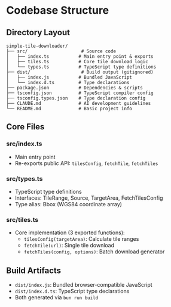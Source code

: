 # Codebase Structure

## Directory Layout
```
simple-tile-downloader/
├── src/                    # Source code
│   ├── index.ts           # Main entry point & exports
│   ├── tiles.ts           # Core tile download logic
│   └── types.ts           # TypeScript type definitions
├── dist/                   # Build output (gitignored)
│   ├── index.js           # Bundled JavaScript
│   └── index.d.ts         # Type declarations
├── package.json           # Dependencies & scripts
├── tsconfig.json          # TypeScript compiler config
├── tsconfig.types.json    # Type declaration config
├── CLAUDE.md              # AI development guidelines
└── README.md              # Basic project info
```

## Core Files

### src/index.ts
- Main entry point
- Re-exports public API: `tilesConfig`, `fetchTile`, `fetchTiles`

### src/types.ts
- TypeScript type definitions
- Interfaces: TileRange, Source, TargetArea, FetchTilesConfig
- Type alias: Bbox (WGS84 coordinate array)

### src/tiles.ts
- Core implementation (3 exported functions):
  - `tilesConfig(targetArea)`: Calculate tile ranges
  - `fetchTile(url)`: Single tile download
  - `fetchTiles(config, options)`: Batch download generator

## Build Artifacts
- `dist/index.js`: Bundled browser-compatible JavaScript
- `dist/index.d.ts`: TypeScript type declarations
- Both generated via `bun run build`
